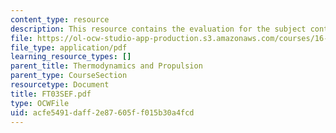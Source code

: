 ```yaml
---
content_type: resource
description: This resource contains the evaluation for the subject contents.
file: https://ol-ocw-studio-app-production.s3.amazonaws.com/courses/16-01-unified-engineering-i-ii-iii-iv-fall-2005-spring-2006/acfe5491daff2e87605ff015b30a4fcd_FT03SEF.pdf
file_type: application/pdf
learning_resource_types: []
parent_title: Thermodynamics and Propulsion
parent_type: CourseSection
resourcetype: Document
title: FT03SEF.pdf
type: OCWFile
uid: acfe5491-daff-2e87-605f-f015b30a4fcd
---
```

